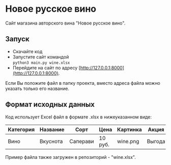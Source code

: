 # Новое русское вино

Сайт магазина авторского вина "Новое русское вино".

## Запуск

- Скачайте код
- Запустите сайт командой <br>
`python3 main.py wine.xlsx`
- Перейдите на сайт по адресу [http://127.0.0.1:8000](http://127.0.0.1:8000).

Если Вы положите файл в папку проекта, вместо адреса файла можно указать только его название.

## Формат исходных данных

Код использует Excel файл в формате .xlsx в нижеуказанном виде:

| Категория | Название | Сорт | Цена | Картинка | Акция |
| --------- | -------- | ---- | ---- | -------- | ----- |
| Вино      | Вкуснота | Саперави | 10 руб. | wine.png | Выгода |

Пример файла также загружен в репозиторий - "wine.xlsx".
